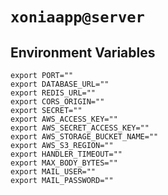 # `xoniaapp@server`

## Environment Variables

```
export PORT=""
export DATABASE_URL=""
export REDIS_URL=""
export CORS_ORIGIN=""
export SECRET=""
export AWS_ACCESS_KEY=""
export AWS_SECRET_ACCESS_KEY=""
export AWS_STORAGE_BUCKET_NAME=""
export AWS_S3_REGION=""
export HANDLER_TIMEOUT=""
export MAX_BODY_BYTES=""
export MAIL_USER=""
export MAIL_PASSWORD=""
```
